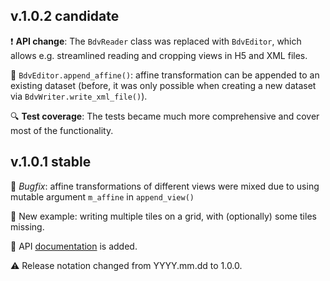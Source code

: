 ## v.1.0.2 candidate
:exclamation: **API change**: The `BdvReader` class was replaced with `BdvEditor`, which allows e.g. streamlined reading and cropping views in H5 and XML files.

:gem: `BdvEditor.append_affine()`: affine transformation can be appended to an existing dataset (before, it was only possible when creating a new dataset via `BdvWriter.write_xml_file()`). 


:mag: **Test coverage**: The tests became much more comprehensive and cover most of the functionality.

## v.1.0.1 stable
:bug: *Bugfix*: affine transformations of different views were mixed due to using mutable argument `m_affine` in `append_view()`

:gem: New example: writing multiple tiles on a grid, with (optionally) some tiles missing.

:book: API [documentation](https://nvladimus.github.io/npy2bdv/) is added.

:warning: Release notation changed from YYYY.mm.dd to 1.0.0.